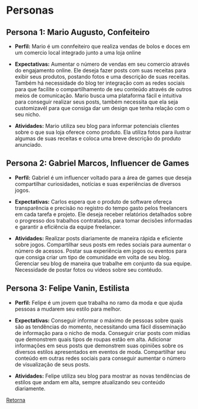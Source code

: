 # Personas

## Persona 1: Mario Augusto, Confeiteiro

- **Perfil:** Mario é um connfeiteiro que realiza vendas de bolos e doces em um comercio local integrado junto a uma loja online
  
- **Expectativas:** Aumentar o número de vendas em seu comercio através do engajamento online. Ele deseja fazer posts com suas receitas para exibir seus produtos, postando fotos e uma descrição de suas receitas. Também há necessidade do blog ter integração com as redes sociais para que facilite o compartilhamento de seu conteúdo através de outros meios de comunicação. Mario busca uma plataforma fácil e intuitiva para conseguir realizar seus posts, também necessita que ela seja customizavél para que consiga dar um design que tenha relação com o seu nicho.

- **Atividades:** Mario utiliza seu blog para informar potenciais clientes sobre o que sua loja oferece como produto. Ela utiliza fotos para ilustrar algumas de suas receitas e coloca uma breve descrição do produto anunciado.

## Persona 2: Gabriel Marcos, Influencer de Games

- **Perfil:** Gabriel é um influencer voltado para a área de games que deseja compartilhar curiosidades, notícias e suas experiências de diversos jogos.

- **Expectativas:** Carlos espera que o produto de software ofereça transparência e precisão no registro do tempo gasto pelos freelancers em cada tarefa e projeto. Ele deseja receber relatórios detalhados sobre o progresso dos trabalhos contratados, para tomar decisões informadas e garantir a eficiência da equipe freelancer.

- **Atividades:** Realizar posts diariamente de maneira rápida e eficiente sobre jogos. Compartilhar seus posts em redes sociais para aumentar o número de acessos. Postar sua experiência em jogos ou eventos para que consiga criar um tipo de comunidade em volta de seu blog. Gerenciar seu blog de maneira que trabalhe em conjunto da sua equipe. Necessidade de postar fotos ou vídeos sobre seu contéudo.

## Persona 3: Felipe Vanin, Estilista

- **Perfil:** Felipe é um jovem que trabalha no ramo da moda e que ajuda pessoas a mudarem seu estilo para melhor.

- **Expectativas:** Conseguir informar o máximo de pessoas sobre quais são as tendências do momento, necessitando uma fácil disseminação de informação para o nicho de moda. Conseguir criar posts com midias que demonstrem quais tipos de roupas estão em alta. Adicionar informações em seus posts que demonstrem suas opiniões sobre os diversos estilos apresentados em eventos de moda. Compartilhar seu conteúdo em outras redes sociais para conseguir aumentar o número de visualização de seus posts.
  
- **Atividades:** Felipe utiliza seu blog para mostrar as novas tendências de estilos que andam em alta, sempre atualizando seu conteúdo diariamente.

[Retorna](../README.md)
